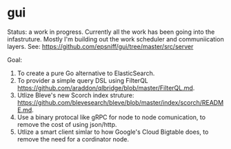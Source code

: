 # gui

Status: a work in progress.  Currently all the work has been going into the infastruture.  Mostly I'm building out the work scheduler and communiication layers.  See: https://github.com/epsniff/gui/tree/master/src/server

Goal: 
1. To create a pure Go alternative to ElasticSearch. 
2. To provider a simple query DSL using FilterQL https://github.com/araddon/qlbridge/blob/master/FilterQL.md.
3. Utlize Bleve's new Scorch index struture: https://github.com/blevesearch/bleve/blob/master/index/scorch/README.md.
4. Use a binary protocal like gRPC for node to node comunication, to remove the cost of using json/http.
5. Utlize a smart client simlar to how Google's Cloud Bigtable does, to remove the need for a cordinator node. 




